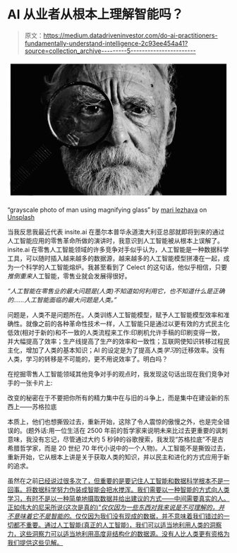 # AI 从业者从根本上理解智能吗？

> 原文：<https://medium.datadriveninvestor.com/do-ai-practitioners-fundamentally-understand-intelligence-2c93ee454a41?source=collection_archive---------5----------------------->

![](img/a2ccf3535814dff9349c1d973075e816.png)

“grayscale photo of man using magnifying glass” by [mari lezhava](https://unsplash.com/@marilezhava?utm_source=medium&utm_medium=referral) on [Unsplash](https://unsplash.com?utm_source=medium&utm_medium=referral)

当我反思我最近代表 insite.ai 在墨尔本普华永道澳大利亚总部就即将到来的通过人工智能应用的零售革命所做的演讲时，我意识到人工智能被从根本上误解了。insite.ai 在零售人工智能领域的许多竞争对手似乎认为，人工智能是一种数据科学工具，可以随时插入越来越多的数据源，越来越多的人工智能模型拼凑在一起，成为一个科学的人工智能熔炉。我甚至看到了 Celect 的这句话，他似乎相信，只要*推倒重来*人工智能，零售业就会发展得很好。

*“人工智能在零售业的最大问题是(人类)不知道如何利用它，也不知道什么是正确的……人工智能面临的最大问题是人类。”*

问题是，人类不是问题所在。人类训练人工智能模型，赋予人工智能模型效率和准确性。就像之前的各种革命性技术一样，人工智能只是通过以更有效的方式民主化低效(相对于新的)和不一致的人类流程来工作:印刷机允许手稿的印刷变得一致，并大幅提高了效率；生产线提高了生产的效率和一致性；互联网使知识转移过程民主化，增加了人类的基本知识；AI 的设定是为了提高人类*学习*的迁移效率。没有人类，学习的转移是不可能的，更不用说效率了。明白吗？

在挖掘零售人工智能领域其他竞争对手的观点时，我发现这句话出现在我们竞争对手的一张卡片上:

改变的秘密在于不要把你所有的精力集中在与旧的斗争上，而是集中在建设新的东西上——苏格拉底

本质上，他们也想撕毁过去，重新开始，这除了令人震惊的傲慢之外，也是完全错误的。(题外话:用一位生活在 2500 年前的哲学家来说明未来比过去更重要的讽刺意味，我没有忘记，尽管通过大约 5 秒钟的谷歌搜索，我发现“苏格拉底”不是古希腊哲学家，而是 20 世纪 70 年代小说中的一个人物)。人工智能不是撕毁过去，重新开始，它从根本上讲是关于获取人类的知识，并以民主和进化的方式应用于新的追求。

虽然在之前[已经说过很多次了，但重要的是要记住人工智能和数据科学根本不是一回事。将数据科学努力伪装成智能会把水搅浑。我们需要以一种智能的方式向人类学习，有时不是以一种简单地摄取数据并给出建议的方式——中间需要真实的人。正如伟大的尼采所说(这次是真的)”*仅仅因为一些东西对我来说是不可理解的，并不意味着它不是智能的*。仅仅因为我们没有现成的数据，并不意味着我们错过的一切都不重要。通过人工智能(真正的人工智能)，我们可以适当地利用人类的洞察力，这些洞察力可以适当地利用高度非结构化的数据源。没有人比人类更有资格为我们提供这些见解。](https://www.forbes.com/sites/forbesagencycouncil/2018/08/01/do-you-know-the-difference-between-data-analytics-and-ai-machine-learning/#4f2699585878)
